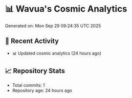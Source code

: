 # 📊 Wavua's Cosmic Analytics
Generated on: Mon Sep 29 09:24:35 UTC 2025

## 🚀 Recent Activity
- 📊 Updated cosmic analytics (24 hours ago)
## 📈 Repository Stats
- Total commits: 1
- Repository age: 24 hours ago
